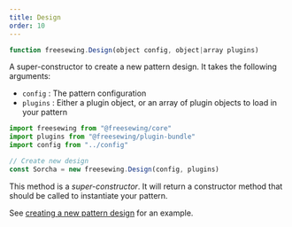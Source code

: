 ```yaml
---
title: Design 
order: 10
---
```


```js
function freesewing.Design(object config, object|array plugins)
```

A super-constructor to create a new pattern design. 
It takes the following arguments:

 - `config` : The pattern configuration
 - `plugins` : Either a plugin object, or an array of plugin objects
 to load in your pattern

```js
import freesewing from "@freesewing/core"
import plugins from "@freesewing/plugin-bundle"
import config from "../config"

// Create new design
const Sorcha = new freesewing.Design(config, plugins)
```

<Tip>

This method is a *super-constructor*. It will return a constructor 
method that should be called to instantiate your pattern. 

See [creating a new pattern design](/howtos/core/new-design/) for an example.

</Tip>
